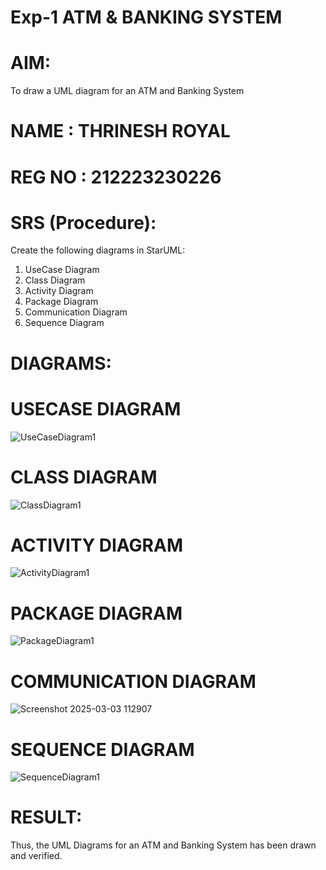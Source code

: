# Exp-1 ATM & BANKING SYSTEM

# AIM:
To draw a UML diagram for an ATM and Banking System
# NAME : THRINESH ROYAL
# REG NO : 212223230226

# SRS (Procedure):
Create the following diagrams in StarUML:
1) UseCase Diagram
2) Class Diagram
3) Activity Diagram
4) Package Diagram
5) Communication Diagram
6) Sequence Diagram
# DIAGRAMS:
# USECASE DIAGRAM
![UseCaseDiagram1](https://github.com/user-attachments/assets/febc02d3-8c05-43c1-ad96-e077b107c915)
# CLASS DIAGRAM
![ClassDiagram1](https://github.com/user-attachments/assets/accf2a69-3a8c-4764-bb74-084355f4d603)
# ACTIVITY DIAGRAM
![ActivityDiagram1](https://github.com/user-attachments/assets/79864d50-4673-4091-ad67-1953a8b70795)
# PACKAGE DIAGRAM
![PackageDiagram1](https://github.com/user-attachments/assets/e259121c-9764-4b88-9aa4-35389eb8e572)
# COMMUNICATION DIAGRAM
![Screenshot 2025-03-03 112907](https://github.com/user-attachments/assets/0d259bff-027e-43a3-9cfb-dfe4c591d472)
# SEQUENCE DIAGRAM
![SequenceDiagram1](https://github.com/user-attachments/assets/b606af3d-50e1-4c1d-8eb6-e34e0bc75d98)




# RESULT:
Thus, the UML Diagrams for an ATM and Banking System has been drawn and verified.
